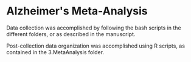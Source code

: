 # Alzheimer's Meta-Analysis

Data collection was accomplished by following the bash scripts in the different folders, or as described in the manuscript.

Post-collection data organization was accomplished using R scripts, as contained in the 3.MetaAnalysis folder.
